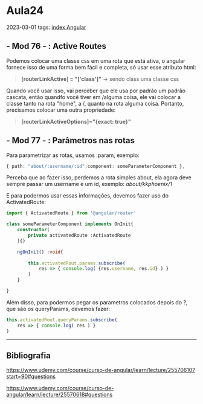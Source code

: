 # Aula24
2023-03-01
tags: [index Angular](../index%20Angular.md)

## - Mod 76 - : Active Routes

Podemos colocar uma classe css em uma rota que está ativa, o angular fornece isso de uma forma bem fácil e completa, só usar esse atributo html:

> **[routerLinkActive] = "['class']"**
> → sendo class uma classe css

Quando você usar isso, vai perceber que ele usa por padrão um padrão cascata, então quandfo você tiver em /alguma coisa, ele vai colocar a classe tanto na rota "home", a /, quanto na rota alguma coisa. Portanto, precisamos colocar uma outra propriedade:

> **[routerLinkActiveOptions]="{exact: true}"**

## - Mod 77 - : Parâmetros nas rotas

Para parametrizar as rotas, usamos :param, exemplo:

~~~ts
{ path: "about/:username/:id",component: someParameterComponent },
~~~

Perceba que ao fazer isso, perdemos a rota simples about, ela agora deve sempre passar um username e um id, exemplo: *about/kkphoenix/1*

E para podermos usar essas informações, devemos fazer uso do ActivatedRoute:

~~~ts
import { ActivatedRoute } from '@angular/router' 

class someParameterComponent implements OnInit{
	constructor(
		private activatedRoute :ActivatedRoute
	){}

	ngOnInit() :void{
	
		this.activatedRout.params.subscribe(
			res => { console.log( {res.username, res.id} ) }
		)
	}

}
~~~

Além disso, para podermos pegar os parametros colocados depois do ?, que são os queryParams, devemos fazer:

~~~ts
this.activatedRout.queryParams.subscribe(
	res => { console.log( res ) }
)
~~~
-----------------------------------------------
## Bibliografia

https://www.udemy.com/course/curso-de-angular/learn/lecture/25570610?start=90#questions

https://www.udemy.com/course/curso-de-angular/learn/lecture/25570618#questions